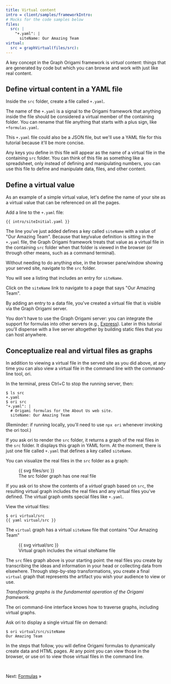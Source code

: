 ```yaml
---
title: Virtual content
intro = client/samples/frameworkIntro:
# Mocks for the code samples below
files:
  src: |
    "+.yaml": |
      siteName: Our Amazing Team
virtual:
  src = graphVirtual(files/src):
---
```


A key concept in the Graph Origami framework is _virtual_ content: things that are generated by code but which you can browse and work with just like real content.

## Define virtual content in a YAML file

<span class="tutorialStep"></span> Inside the `src` folder, create a file called `+.yaml`.

The name of the `+.yaml` is a signal to the Origami framework that anything inside the file should be considered a virtual member of the containing folder. You can rename that file anything that starts with a plus sign, like `+formulas.yaml`.

This `+.yaml` file could also be a JSON file, but we'll use a YAML file for this tutorial because it'll be more concise.

Any keys you define in this file will appear as the name of a virtual file in the containing `src` folder. You can think of this file as something like a spreadsheet, only instead of defining and manipulating numbers, you can use this file to define and manipulate data, files, and other content.

## Define a virtual value

As an example of a simple virtual value, let's define the name of your site as a virtual value that can be referenced on all the pages.

<span class="tutorialStep"></span> Add a line to the `+.yaml` file:

```{{'yaml'}}
{{ intro/siteInitial.yaml }}
```

The line you've just added defines a key called `siteName` with a value of "Our Amazing Team". Because that key/value definition is sitting in the `+.yaml` file, the Graph Origami framework treats that value as a virtual file in the containing `src` folder when that folder is viewed in the browser (or through other means, such as a command terminal).

<span class="tutorialStep"></span> Without needing to do anything else, in the browser pane/window showing your served site, navigate to the `src` folder.

You will see a listing that includes an entry for `siteName`.

<span class="tutorialStep"></span> Click on the `siteName` link to navigate to a page that says "Our Amazing Team".

By adding an entry to a data file, you've created a virtual file that is visible via the Graph Origami server.

You don't have to use the Graph Origami server: you can integrate the support for formulas into other servers (e.g., [Express](http://expressjs.com/)). Later in this tutorial you'll dispense with a live server altogether by building static files that you can host anywhere.

## Conceptualize real and virtual files as graphs

In addition to viewing a virtual file in the served site as you did above, at any time you can also view a virtual file in the command line with the command-line tool, ori.

<span class="tutorialStep"></span> In the terminal, press Ctrl+C to stop the running server, then:

```console assert: true, path: files
$ ls src
+.yaml
$ ori src
"+.yaml": |
  # Origami formulas for the About Us web site.
  siteName: Our Amazing Team
```

(Reminder: if running locally, you'll need to use `npx ori` whenever invoking the ori tool.)

If you ask ori to render the `src` folder, it returns a graph of the real files in the `src` folder. It displays this graph in YAML form. At the moment, there is just one file called `+.yaml` that defines a key called `siteName`.

You can visualize the real files in the `src` folder as a graph:

<figure>
  {{ svg files/src }}
  <figcaption>The src folder graph has one real file</figcaption>
</figure>

If you ask ori to show the contents of a _virtual_ graph based on `src`, the resulting virtual graph includes the real files and any virtual files you've defined. The virtual graph omits special files like `+.yaml`.

<span class="tutorialStep"></span> View the virtual files:

```console assert: true, path: files
$ ori virtual/src
{{ yaml virtual/src }}
```

The `virtual` graph has a virtual `siteName` file that contains "Our Amazing Team"

<figure>
  {{ svg virtual/src }}
  <figcaption>Virtual graph includes the virtual siteName file</figcaption>
</figure>

The `src` files graph above is your starting point: the real files you create by transcribing the ideas and information in your head or collecting data from elsewhere. Through step-by-step transformations, you create a final `virtual` graph that represents the artifact you wish your audience to view or use.

_Transforming graphs is the fundamental operation of the Origami framework._

The ori command-line interface knows how to traverse graphs, including virtual graphs.

<span class="tutorialStep"></span> Ask ori to display a single virtual file on demand:

```console assert: true, path: files
$ ori virtual/src/siteName
Our Amazing Team
```

In the steps that follow, you will define Origami formulas to dynamically create data and HTML pages. At any point you can view those in the browser, or use ori to view those virtual files in the command line.

&nbsp;

Next: [Formulas](intro3.html) »
